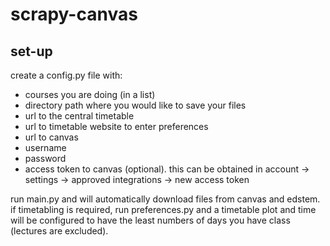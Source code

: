 # scrapy-canvas
## set-up
create a config.py file with:
- courses you are doing (in a list)
- directory path where you would like to save your files 
- url to the central timetable 
- url to timetable website to enter preferences
- url to canvas 
- username
- password 
- access token to canvas (optional). this can be obtained in account -> settings -> approved integrations -> new access token

run main.py and will automatically download files from canvas and edstem. if timetabling is required, run preferences.py and a timetable plot and time will be configured to have the least numbers of days you have class (lectures are excluded). 
